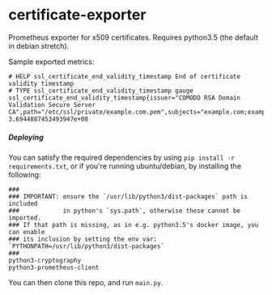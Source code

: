 # certificate-exporter

Prometheus exporter for x509 certificates. Requires python3.5 (the default in debian stretch).

Sample exported metrics:

```
# HELP ssl_certificate_end_validity_timestamp End of certificate validity timestamp
# TYPE ssl_certificate_end_validity_timestamp gauge
ssl_certificate_end_validity_timestamp{issuer="COMODO RSA Domain Validation Secure Server CA",path="/etc/ssl/private/example.com.pem",subjects="example.com;example2.com"} 3.6944887453493947e+08
```


##### Deploying

You can satisfy the required dependencies by using `pip install -r requirements.txt`, or if you're running ubuntu/debian, by installing the following:
```
###
### IMPORTANT: ensure the `/usr/lib/python3/dist-packages` path is included
###            in python's `sys.path`, otherwise these cannot be imported.
### If that path is missing, as in e.g. python3.5's docker image, you can enable
### its inclusion by setting the env var: `PYTHONPATH=/usr/lib/python3/dist-packages`
###
python3-cryptography
python3-prometheus-client
```

You can then clone this repo, and run `main.py`.

